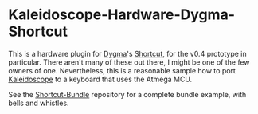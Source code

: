# Kaleidoscope-Hardware-Dygma-Shortcut

This is a hardware plugin for [Dygma][dygma]'s [Shortcut][shortcut], for the v0.4 prototype in particular. There aren't many of these out there, I might be one of the few owners of one. Nevertheless, this is a reasonable sample how to port [Kaleidoscope][kaleidoscope] to a keyboard that uses the Atmega MCU.

 [dygma]: https://www.dygma.com/
 [shortcut]: http://shortcut.gg/
 [kaleidoscope]: https://github.com/keyboardio/Kaleidoscope

See the [Shortcut-Bundle][shortcut-bundle] repository for a complete bundle example, with bells and whistles.

 [shortcut-bundle]: https://git.madhouse-project.org/algernon/Shortcut-Bundle
